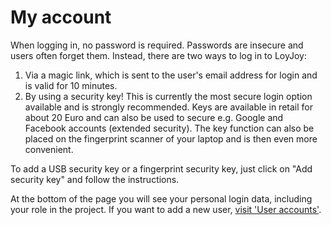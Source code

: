 # My account 

When logging in, no password is required. Passwords are insecure and users often forget them. 
Instead, there are two ways to log in to LoyJoy:

1. Via a magic link, which is sent to the user's email address for login and is valid for 10 minutes.
2. By using a security key! This is currently the most secure login option available and is strongly recommended. Keys are available in retail for about 20 Euro and can also be used to secure e.g. Google and Facebook accounts (extended security).
The key function can also be placed on the fingerprint scanner of your laptop and is then even more convenient.

To add a USB security key or a fingerprint security key, just click on "Add security key" and follow the instructions.

At the bottom of the page you will see your personal login data, including your role in the project. If you want to add a new user, [visit 'User accounts'](https://cloud.loyjoy.com/manager/settings?tab=users).

